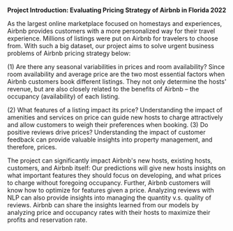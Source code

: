 **Project Introduction: Evaluating Pricing Strategy of Airbnb in Florida 2022**

As the largest online marketplace focused on homestays and experiences, Airbnb provides
customers with a more personalized way for their travel experience. Millions of listings were
put on Airbnb for travelers to choose from. With such a big dataset, our project aims to solve
urgent business problems of Airbnb pricing strategy below:

(1) Are there any seasonal variabilities in prices and room availability?
Since room availability and average price are the two most essential factors when Airbnb
customers book different listings. They not only determine the hosts' revenue, but are also
closely related to the benefits of Airbnb – the occupancy (availability) of each listing.

(2) What features of a listing impact its price?
Understanding the impact of amenities and services on price can guide new hosts to charge
attractively and allow customers to weigh their preferences when booking.
(3) Do positive reviews drive prices?
Understanding the impact of customer feedback can provide valuable insights into property
management, and therefore, prices.

The project can significantly impact Airbnb's new hosts, existing hosts, customers, and
Airbnb itself: Our predictions will give new hosts insights on what important features they
should focus on developing, and what prices to charge without foregoing occupancy. Further,
Airbnb customers will know how to optimize for features given a price. Analyzing reviews
with NLP can also provide insights into managing the quantity v.s. quality of reviews. Airbnb
can share the insights learned from our models by analyzing price and occupancy rates with
their hosts to maximize their profits and reservation rate.

